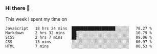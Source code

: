 ### Hi there 👋

<!--
**qiruohan/qiruohan** is a ✨ _special_ ✨ repository because its `README.md` (this file) appears on your GitHub profile.

Here are some ideas to get you started:

- 🔭 I’m currently working on ...
- 🌱 I’m currently learning ...
- 👯 I’m looking to collaborate on ...
- 🤔 I’m looking for help with ...
- 💬 Ask me about ...
- 📫 How to reach me: ...
- 😄 Pronouns: ...
- ⚡ Fun fact: ...
-->

This week I spent my time on 
<!--START_SECTION:waka-->
```text
JavaScript   18 hrs 24 mins  ███████████████████░░░░░░   78.27 % 
Markdown     2 hrs 32 mins   ██░░░░░░░░░░░░░░░░░░░░░░░   10.79 % 
SCSS         2 hrs 7 mins    ██░░░░░░░░░░░░░░░░░░░░░░░   09.06 % 
CSS          13 mins         ░░░░░░░░░░░░░░░░░░░░░░░░░   00.97 % 
HTML         7 mins          ░░░░░░░░░░░░░░░░░░░░░░░░░   00.53 %
```
<!--END_SECTION:waka-->
